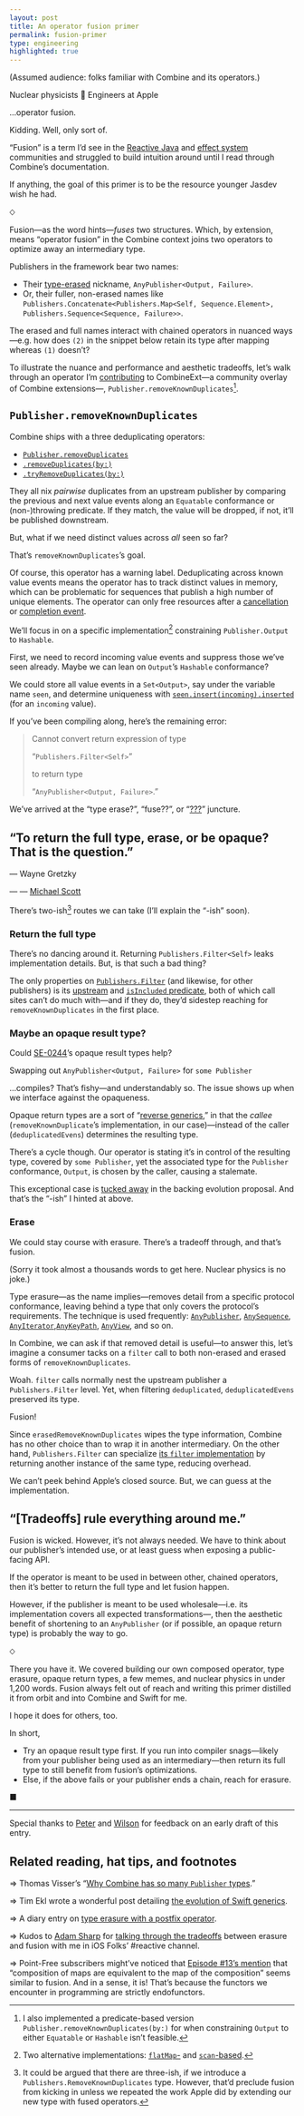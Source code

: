```yaml
---
layout: post
title: An operator fusion primer
permalink: fusion-primer
type: engineering
highlighted: true
---
```


(Assumed audience: folks familiar with Combine and its operators.)

Nuclear physicists 🤝 Engineers at Apple

…operator fusion.

Kidding. Well, only sort of.

“Fusion” is a term I’d see in the [Reactive Java](http://akarnokd.blogspot.com/2016/03/operator-fusion-part-1.html) and [effect system](https://github.com/fused-effects/fused-effects/blame/40cf33031576f179c9e4ba3f9e8a33ba642fcc91/README.md#L98-L106) communities and struggled to build intuition around until I read through Combine’s documentation.

If anything, the goal of this primer is to be the resource younger Jasdev wish he had.

⬦

Fusion—as the word hints—_fuses_ two structures. Which, by extension, means “operator fusion” in the Combine context joins two operators to optimize away an intermediary type.

Publishers in the framework bear two names:

- Their [type-erased](https://developer.apple.com/documentation/combine/publishers/output/3241611-erasetoanypublisher) nickname, `AnyPublisher<Output, Failure>`.
- Or, their fuller, non-erased names like `Publishers.Concatenate<Publishers.Map<Self, Sequence.Element>, Publishers.Sequence<Sequence, Failure>>`.

The erased and full names interact with chained operators in nuanced ways—e.g. how does `(2)` in the snippet below retain its type after mapping whereas `(1)` doesn’t?

<script src="https://gist.github.com/jasdev/194004eaa530293f6322c75a8cea4830.js"></script>

To illustrate the nuance and performance and aesthetic tradeoffs, let’s walk through an operator I’m [contributing](https://github.com/CombineCommunity/CombineExt/pull/7) to CombineExt—a community overlay of Combine extensions—, `Publisher.removeKnownDuplicates`[^1].

## `Publisher.removeKnownDuplicates`

Combine ships with a three deduplicating operators:

- [`Publisher.removeDuplicates`](https://developer.apple.com/documentation/combine/publisher/3204745-removeduplicates)
- [`.removeDuplicates(by:)`](https://developer.apple.com/documentation/combine/publisher/3204746-removeduplicates)
- [`.tryRemoveDuplicates(by:)`](https://developer.apple.com/documentation/combine/publisher/3204777-tryremoveduplicates)

They all nix _pairwise_ duplicates from an upstream publisher by comparing the previous and next value events along an `Equatable` conformance or (non-)throwing predicate. If they match, the value will be dropped, if not, it’ll be published downstream.

But, what if we need distinct values across _all_ seen so far?

That’s `removeKnownDuplicates`’s goal.

Of course, this operator has a warning label. Deduplicating across known value events means the operator has to track distinct values in memory, which can be problematic for sequences that publish a high number of unique elements. The operator can only free resources after a [cancellation](https://developer.apple.com/documentation/combine/cancellable/3204391-cancel) or [completion event](https://developer.apple.com/documentation/combine/subscribers/completion).

We’ll focus in on a specific implementation[^2] constraining  `Publisher.Output` to `Hashable`.

<script src="https://gist.github.com/jasdev/d241612e599842c3661bc26af28d3f3f.js"></script>

First, we need to record incoming value events and suppress those we’ve seen already. Maybe we can lean on `Output`’s `Hashable` conformance?

We could store all value events in a `Set<Output>`, say under the variable name `seen`, and determine uniqueness with [`seen.insert(incoming).inserted`](https://developer.apple.com/documentation/swift/set/3128848-insert) (for an `incoming` value).

<script src="https://gist.github.com/jasdev/1c6f576a0b6ef709591c6ac96a04bb12.js"></script>

If you’ve been compiling along, here’s the remaining error:

> Cannot convert return expression of type 
>
> “`Publishers.Filter<Self>`”
>
> to return type
>
> “`AnyPublisher<Output, Failure>`.”

We’ve arrived at the “type erase?”, “fuse??”, or “[???](https://knowyourmeme.com/memes/confused-nick-young)” juncture.

## “To return the full type, erase, or be opaque? That is the question.”

— Wayne Gretzky

— — [Michael Scott](https://www.reddit.com/r/OutOfTheLoop/comments/3kyz8p/why_do_people_always_quote_things_with_michael/)

There’s two-ish[^3] routes we can take (I’ll explain the “-ish” soon).

### Return the full type

There’s no dancing around it. Returning `Publishers.Filter<Self>` leaks implementation details. But, is that such a bad thing?

The only properties on [`Publishers.Filter`](https://developer.apple.com/documentation/combine/publishers/filter) (and likewise, for other publishers) is its [upstream](https://developer.apple.com/documentation/combine/publishers/filter/3207691-upstream) and [`isIncluded` predicate](https://developer.apple.com/documentation/combine/publishers/filter/3207629-isincluded), both of which call sites can’t do much with—and if they do, they’d sidestep reaching for `removeKnownDuplicates` in the first place.

### Maybe an opaque result type?

Could [SE-0244](https://github.com/apple/swift-evolution/blob/53c2e80bdede03b99aee683fe6399b6e4cf0bf95/proposals/0244-opaque-result-types.md)’s opaque result types help?

Swapping out `AnyPublisher<Output, Failure>` for `some Publisher`

…compiles? That’s fishy—and understandably so. The issue shows up when we interface against the opaqueness.

<script src="https://gist.github.com/jasdev/620784d991fa6c9653754daae80e6f10.js"></script> 

Opaque return types are a sort of “[reverse generics](https://github.com/apple/swift-evolution/blame/53c2e80bdede03b99aee683fe6399b6e4cf0bf95/proposals/0244-opaque-result-types.md#L89-L107),” in that the _callee_ (`removeKnownDuplicate`’s implementation, in our case)—instead of the caller (`deduplicatedEvens`) determines the resulting type.

There’s a cycle though. Our operator is stating it’s in control of the resulting type, covered by `some Publisher`, yet the associated type for the `Publisher` conformance, `Output`, is chosen by the caller, causing a stalemate.

This exceptional case is [tucked away](https://github.com/apple/swift-evolution/blame/53c2e80bdede03b99aee683fe6399b6e4cf0bf95/proposals/0244-opaque-result-types.md#L387-L403) in the backing evolution proposal. And that’s the “-ish” I hinted at above.

### Erase

We could stay course with erasure. There’s a tradeoff through, and that’s fusion.

(Sorry it took almost a thousands words to get here. Nuclear physics is no joke.)

Type erasure—as the name implies—removes detail from a specific protocol conformance, leaving behind a type that only covers the protocol’s requirements. The technique is used frequently: [`AnyPublisher`](https://developer.apple.com/documentation/combine/anypublisher), [`AnySequence`](https://developer.apple.com/documentation/swift/anysequence), [`AnyIterator`](https://developer.apple.com/documentation/swift/anyiterator),[`AnyKeyPath`](https://developer.apple.com/documentation/swift/anykeypath), [`AnyView`](https://developer.apple.com/documentation/swiftui/anyview), and so on.

In Combine, we can ask if that removed detail is useful—to answer this, let’s imagine a consumer tacks on a `filter` call to both non-erased and erased forms of `removeKnownDuplicates`.

<script src="https://gist.github.com/jasdev/5ed5183336a12dca288c4eeb8a4e97bd.js"></script>

Woah. `filter` calls normally nest the upstream publisher a `Publishers.Filter` level. Yet, when filtering `deduplicated`, `deduplicatedEvens` preserved its type.

Fusion!

Since `erasedRemoveKnownDuplicates` wipes the type information, Combine has no other choice than to wrap it in another intermediary. On the other hand, `Publishers.Filter` can specialize [its `filter` implementation](https://developer.apple.com/documentation/combine/publishers/filter/3207623-filter) by returning another instance of the same type, reducing overhead.

We can’t peek behind Apple’s closed source. But, we can guess at the implementation.

<script src="https://gist.github.com/jasdev/b5619cd756e23248b84fc12e7d92b4d2.js"></script>

## “[Tradeoffs] rule everything around me.”

Fusion is wicked. However, it’s not always needed. We have to think about our publisher’s intended use, or at least guess when exposing a public-facing API.

If the operator is meant to be used in between other, chained operators, then it’s better to return the full type and let fusion happen.

However, if the publisher is meant to be used wholesale—i.e. its implementation covers all expected transformations—, then the aesthetic benefit of shortening to an `AnyPublisher` (or if possible, an opaque return type) is probably the way to go.

<script src="https://gist.github.com/jasdev/363cb7268e93f75d45dc09a065b76eb9.js"></script>

⬦

There you have it. We covered building our own composed operator, type erasure, opaque return types, a few memes, and nuclear physics in under 1,200 words. Fusion always felt out of reach and writing this primer distilled it from orbit and into Combine and Swift for me.

I hope it does for others, too.

In short,

- Try an opaque result type first. If you run into compiler snags—likely from your publisher being used as an intermediary—then return its full type to still benefit from fusion’s optimizations.
- Else, if the above fails or your publisher ends a chain, reach for erasure.

■

---

Special thanks to [Peter](https://github.com/peter-tomaselli) and [Wilson](https://twitter.com/WilsonCusack) for feedback on an early draft of this entry.

## Related reading, hat tips, and footnotes

[^1]: I also implemented a predicate-based version `Publisher.removeKnownDuplicates(by:)` for when constraining `Output` to either `Equatable` or `Hashable` isn’t feasible.

[^2]: Two alternative implementations: [`flatMap`-](https://gist.github.com/jasdev/702d1e8fc7079ba42081b5d4f4868e20) and [`scan`-based](https://gist.github.com/jasdev/3b98310fe3ca6b32fea5bfed243f54e2).

[^3]: It could be argued that there are three-ish, if we introduce a `Publishers.RemoveKnownDuplicates` type. However, that’d preclude fusion from kicking in unless we repeated the work Apple did by extending our new type with fused operators.

⇒ Thomas Visser’s “[Why Combine has so many `Publisher` types](https://www.thomasvisser.me/2019/07/04/combine-types/).”

⇒ Tim Ekl wrote a wonderful post detailing [the evolution of Swift generics](https://www.timekl.com/blog/2019/04/14/swift-generics-evolution/).

⇒ A diary entry on [type erasure with a postfix operator](/notes/postfix-erasure).

⇒ Kudos to [Adam Sharp](https://twitter.com/sharplet) for [talking through the tradeoffs](https://iosdevelopers.slack.com/archives/C0AET0JQ5/p1585060545148100?thread_ts=1582657918.079500&cid=C0AET0JQ5) between erasure and fusion with me in iOS Folks’ #reactive channel.

⇒ Point-Free subscribers might’ve noticed that [Episode #13’s mention](https://www.pointfree.co/collections/map-zip-flat-map/map/ep13-the-many-faces-of-map#t180) that “composition of maps are equivalent to the map of the composition” seems similar to fusion. And in a sense, it is! That’s because the functors we encounter in programming are strictly endofunctors.